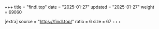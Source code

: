 +++
title = "findl.top"
date = "2025-01-27"
updated = "2025-01-27"
weight = 69060

[extra]
source = "https://findl.top/"
ratio = 6
size = 67
+++
